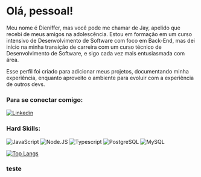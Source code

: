 # Olá, pessoal!

Meu nome é Dieniffer, mas você pode me chamar de Jay, apelido que recebi de meus amigos na adolescência. Estou em formação em um curso intensivo de Desenvolvimento de Software com foco em Back-End, mas dei início na minha transição de carreira com um curso técnico de Desenvolvimento de Software, e sigo cada vez mais entusiasmada com área.

Esse perfil foi criado para adicionar meus projetos, documentando minha experiência, enquanto aproveito o ambiente para evoluir com a experiência de outros devs.

### Para se conectar comigo:

[![Linkedin](https://img.shields.io/badge/LinkedIn-0077B5?style=for-the-badge&logo=linkedin&logoColor=white)](https://www.linkedin.com/in/dieniffer-lsilva/)

### Hard Skills:

![JavaScript](https://img.shields.io/badge/JavaScript-323330?style=for-the-badge&logo=javascript&logoColor=F7DF1E)
![Node.JS](https://img.shields.io/badge/Node%20js-339933?style=for-the-badge&logo=nodedotjs&logoColor=white)
![Typescript](https://img.shields.io/badge/TypeScript-007ACC?style=for-the-badge&logo=typescript&logoColor=white)
![PostgreSQL](https://img.shields.io/badge/PostgreSQL-316192?style=for-the-badge&logo=postgresql&logoColor=white)
![MySQL](https://img.shields.io/badge/MySQL-005C84?style=for-the-badge&logo=mysql&logoColor=white)

[![Top Langs](https://github-readme-stats.vercel.app/api/top-langs/?username=dienifferS)](https://github.com/dienifferS)


### teste